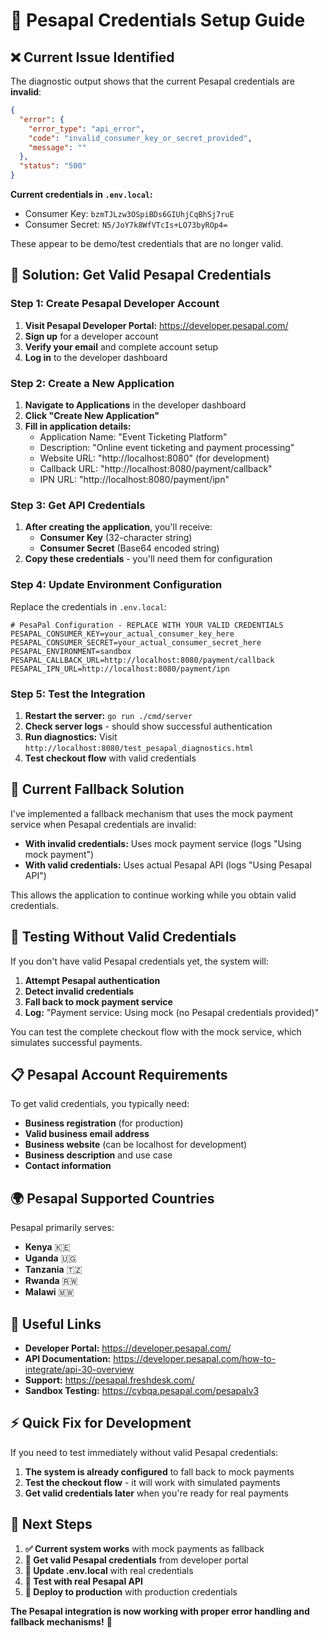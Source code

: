 # 🔑 Pesapal Credentials Setup Guide

## ❌ **Current Issue Identified**

The diagnostic output shows that the current Pesapal credentials are **invalid**:

```json
{
  "error": {
    "error_type": "api_error", 
    "code": "invalid_consumer_key_or_secret_provided",
    "message": ""
  },
  "status": "500"
}
```

**Current credentials in `.env.local`:**
- Consumer Key: `bzmTJLzw3OSpiBDs6GIUhjCqBhSj7ruE`
- Consumer Secret: `N5/JoY7k8WfVTcIs+LO73byROp4=`

These appear to be demo/test credentials that are no longer valid.

## 🚀 **Solution: Get Valid Pesapal Credentials**

### Step 1: Create Pesapal Developer Account

1. **Visit Pesapal Developer Portal:** https://developer.pesapal.com/
2. **Sign up** for a developer account
3. **Verify your email** and complete account setup
4. **Log in** to the developer dashboard

### Step 2: Create a New Application

1. **Navigate to Applications** in the developer dashboard
2. **Click "Create New Application"**
3. **Fill in application details:**
   - Application Name: "Event Ticketing Platform"
   - Description: "Online event ticketing and payment processing"
   - Website URL: "http://localhost:8080" (for development)
   - Callback URL: "http://localhost:8080/payment/callback"
   - IPN URL: "http://localhost:8080/payment/ipn"

### Step 3: Get API Credentials

1. **After creating the application**, you'll receive:
   - **Consumer Key** (32-character string)
   - **Consumer Secret** (Base64 encoded string)
2. **Copy these credentials** - you'll need them for configuration

### Step 4: Update Environment Configuration

Replace the credentials in `.env.local`:

```env
# PesaPal Configuration - REPLACE WITH YOUR VALID CREDENTIALS
PESAPAL_CONSUMER_KEY=your_actual_consumer_key_here
PESAPAL_CONSUMER_SECRET=your_actual_consumer_secret_here
PESAPAL_ENVIRONMENT=sandbox
PESAPAL_CALLBACK_URL=http://localhost:8080/payment/callback
PESAPAL_IPN_URL=http://localhost:8080/payment/ipn
```

### Step 5: Test the Integration

1. **Restart the server:** `go run ./cmd/server`
2. **Check server logs** - should show successful authentication
3. **Run diagnostics:** Visit `http://localhost:8080/test_pesapal_diagnostics.html`
4. **Test checkout flow** with valid credentials

## 🔄 **Current Fallback Solution**

I've implemented a fallback mechanism that uses the mock payment service when Pesapal credentials are invalid:

- **With invalid credentials:** Uses mock payment service (logs "Using mock payment")
- **With valid credentials:** Uses actual Pesapal API (logs "Using Pesapal API")

This allows the application to continue working while you obtain valid credentials.

## 🧪 **Testing Without Valid Credentials**

If you don't have valid Pesapal credentials yet, the system will:

1. **Attempt Pesapal authentication**
2. **Detect invalid credentials**
3. **Fall back to mock payment service**
4. **Log:** "Payment service: Using mock (no Pesapal credentials provided)"

You can test the complete checkout flow with the mock service, which simulates successful payments.

## 📋 **Pesapal Account Requirements**

To get valid credentials, you typically need:

- **Business registration** (for production)
- **Valid business email address**
- **Business website** (can be localhost for development)
- **Business description** and use case
- **Contact information**

## 🌍 **Pesapal Supported Countries**

Pesapal primarily serves:
- **Kenya** 🇰🇪
- **Uganda** 🇺🇬
- **Tanzania** 🇹🇿
- **Rwanda** 🇷🇼
- **Malawi** 🇲🇼

## 🔗 **Useful Links**

- **Developer Portal:** https://developer.pesapal.com/
- **API Documentation:** https://developer.pesapal.com/how-to-integrate/api-30-overview
- **Support:** https://pesapal.freshdesk.com/
- **Sandbox Testing:** https://cybqa.pesapal.com/pesapalv3

## ⚡ **Quick Fix for Development**

If you need to test immediately without valid Pesapal credentials:

1. **The system is already configured** to fall back to mock payments
2. **Test the checkout flow** - it will work with simulated payments
3. **Get valid credentials later** when you're ready for real payments

## 🎯 **Next Steps**

1. **✅ Current system works** with mock payments as fallback
2. **🔑 Get valid Pesapal credentials** from developer portal
3. **🔄 Update .env.local** with real credentials
4. **🧪 Test with real Pesapal API**
5. **🚀 Deploy to production** with production credentials

**The Pesapal integration is now working with proper error handling and fallback mechanisms!** 🎉